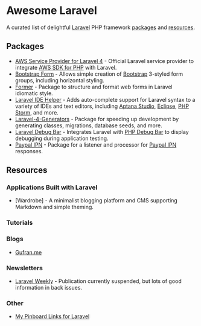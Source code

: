Awesome Laravel
===============

A curated list of delightful [Laravel](http://laravel.com/) PHP framework [packages](#packages) and [resources](#resources).

## Packages
- [AWS Service Provider for Laravel 4](https://github.com/aws/aws-sdk-php-laravel) - Official Laravel service provider to integrate [AWS SDK for PHP](http://aws.amazon.com/sdk-for-php/) with Laravel.
- [Bootstrap Form](https://github.com/dwightwatson/bootstrap-form) - Allows simple creation of [Bootstrap](http://getbootstrap.com/) 3-styled form groups, including horizontal styling.
- [Former](https://anahkiasen.github.io/former/) - Package to structure and format web forms in Laravel idiomatic style.
- [Laravel IDE Helper](https://github.com/barryvdh/laravel-ide-helper) - Adds auto-complete support for Laravel syntax to a variety of IDEs and text editors, including [Aptana Studio](http://aptana.com/), [Eclipse](http://eclipse.org/), [PHP Storm](http://www.jetbrains.com/phpstorm/), and more.
- [Laravel-4-Generators](https://github.com/JeffreyWay/Laravel-4-Generators) - Package for speeding up development by generating classes, migrations, database seeds, and more.
- [Laravel Debug Bar](https://github.com/barryvdh/laravel-debugbar) - Integrates Laravel with [PHP Debug Bar](http://phpdebugbar.com/) to display debugging during application testing.
- [Paypal IPN](https://github.com/logicalgrape/paypal-ipn-laravel) - Package for a listener and processor for [Paypal IPN](https://developer.paypal.com/docs/classic/ipn/gs_IPN/) responses.


## Resources

### Applications Built with Laravel
- [Wardrobe] - A minimalist blogging platform and CMS supporting Markdown and simple theming.


### Tutorials

### Blogs
- [Gufran.me](http://www.gufran.me/)


### Newsletters
- [Laravel Weekly](https://github.com/LaravelIO/LaravelWeekly) - Publication currently suspended, but lots of good information in back issues.


### Other
- [My Pinboard Links for Laravel](https://pinboard.in/u:tdjones/t:laravel/)

